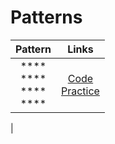 # Patterns

<div position='center'>

| Pattern | Links |
| :---: | :---: | 
| **** <br> **** <br> **** <br> **** <br>  | [Code](./pattern-1.cpp) <br> [Practice](https://www.codingninjas.com/studio/problems/n-forest_6570177?utm_source=youtube&utm_medium=affiliate&utm_campaign=striver_patternproblems)
|
</div>
